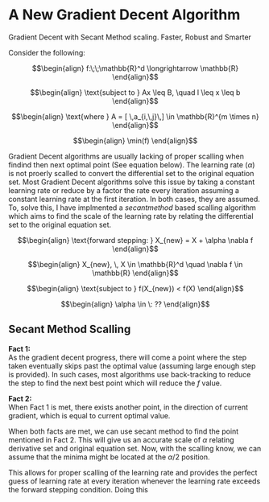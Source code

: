 # A New Gradient Decent Algorithm
Gradient Decent with Secant Method scaling. Faster, Robust and Smarter


Consider the following:
```math
\begin{align}
f:\;\;\mathbb{R}^d \longrightarrow \mathbb{R}
\end{align}
```

```math
\begin{align}
\text{subject to } Ax \leq B, \quad l \leq x \leq b
\end{align}
```

```math
\begin{align}
\text{where } A = [ \,a_{i,\,j}\,] \in \mathbb{R}^{m \times n}
\end{align}
```

```math
\begin{align}
\min(f)
\end{align}
```
Gradient Decent algorithms are usually lacking of proper scalling when findind then next optimal point (See equation below). The learning rate ($\alpha$) is not proerly scalled to convert the differential set to the original equation set. Most Gradient Decent algorithms solve this issue by taking a constant learning rate or reduce by a factor the rate every iteration assuming a constant learning rate at the first iteration. In both cases, they are assumed. To, solve this, I have implmented a $secant method$ based scalling algorithm which aims to find the scale of the learning rate by relating the differential set to the original equation set.

```math
\begin{align}
\text{forward stepping: } X_{new} = X + \alpha \nabla f
\end{align}
```
```math
\begin{align}
X_{new}, \, X \in \mathbb{R}^d \quad \nabla f \in \mathbb{R}
\end{align}
```
```math
\begin{align}
\text{subject to } f(X_{new}) < f(X)
\end{align}
```
```math
\begin{align}
\alpha \in \: ??
\end{align}
```

## Secant Method Scalling
**Fact 1:**  
As the gradient decent progress, there will come a point where the step taken eventually skips past the optimal value (assuming large enough step is provided). In such cases, most algorithms use back-tracking to reduce the step to find the next best point which will reduce the $f$ value.

**Fact 2:**  
When Fact 1 is met, there exists another point, in the direction of current gradient, which is equal to current optimal value.

When both facts are met, we can use secant method to find the point mentioned in Fact 2. This will give us an accurate scale of $\alpha$ relating derivative set and original equation set. Now, with the scalling know, we can assume that the minima might be located at the $\alpha / 2$ position.

This allows for proper scalling of the learning rate and provides the perfect guess of learning rate at every iteration whenever the learning rate exceeds the forward stepping condition. Doing this 



